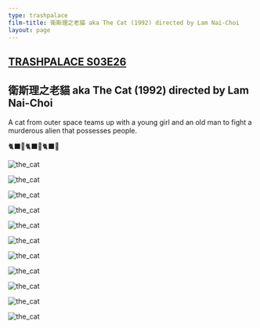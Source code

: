 ```yaml
---
type: trashpalace
film-title: 衛斯理之老貓 aka The Cat (1992) directed by Lam Nai-Choi
layout: page
---
```


## [TRASHPALACE S03E26]({{page.url}})

## 衛斯理之老貓 aka The Cat (1992) directed by Lam Nai-Choi

A cat from outer space teams up with a young girl and an old man to fight a murderous alien that possesses people.

🐈‍⬛🍕🐈‍⬛🍕🐈‍⬛🍕

![the_cat](/images/trashpalace/S03/the_cat_poster.jpg)

![the_cat](/images/trashpalace/S03/the_cat_00.png)

![the_cat](/images/trashpalace/S03/the_cat_01.png)

![the_cat](/images/trashpalace/S03/the_cat_02.png)

![the_cat](/images/trashpalace/S03/the_cat_03.png)

![the_cat](/images/trashpalace/S03/the_cat_04.png)

![the_cat](/images/trashpalace/S03/the_cat_05.png)

![the_cat](/images/trashpalace/S03/the_cat_06.png)

![the_cat](/images/trashpalace/S03/the_cat_07.png)

![the_cat](/images/trashpalace/S03/the_cat_08.png)

![the_cat](/images/trashpalace/S03/the_cat_09.png)